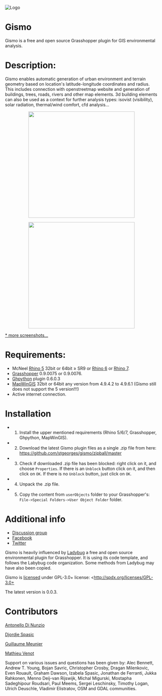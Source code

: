 ![Logo](https://github.com/stgeorges/gismo/blob/master/resources/images/gismo_logo.png)

# Gismo
Gismo is a free and open source Grasshopper plugin for GIS environmental analysis.



# Description:
Gismo enables automatic generation of urban environment and terrain geometry based on location's latitude-longitude coordinates and radius. This includes connection with openstreetmap website and generation of buildings, trees, roads, rivers and other map elements. 3d building elements can also be used as a context for further analysis types: isovist (visibility), solar radiation, thermal/wind comfort, cfd analysis...

<p align="center">
  <img src="https://github.com/stgeorges/gismo/blob/master/resources/images/gismo_components_tabs.png" width="350"/>
</p>

<p align="center">
  <img src="https://github.com/stgeorges/gismo/blob/master/resources/images/3D_Acropolis.jpg" width="350"/>
</p>

[* more screenshots...](https://github.com/stgeorges/gismo/tree/master/resources/images)



# Requirements:

- McNeel [Rhino 5](http://www.rhino3d.com/download/rhino/5/latest) 32bit or 64bit ≥ SR9 or [Rhino 6](https://www.rhino3d.com/download/rhino-for-windows/6/latest) or [Rhino 7](https://www.rhino3d.com/download/rhino-for-windows/evaluation).
- [Grasshopper](http://www.rhino3d.com/download/grasshopper/1.0/wip) 0.9.0075 or 0.9.0076.
- [Ghpython](http://www.food4rhino.com/app/ghpython) plugin 0.6.0.3
- [MapWinGIS](https://github.com/MapWindow/MapWinGIS/releases) 32bit or 64bit any version from 4.9.4.2 to 4.9.6.1 (Gismo still does not support the 5 version!!!) 
- Active internet connection.



# Installation
- 1) Install the upper mentioned requirements (Rhino 5/6/7, Grasshopper, Ghpython, MapWinGIS).
- 2) Download the latest Gismo plugin files as a single .zip file from here:
https://github.com/stgeorges/gismo/zipball/master
- 3) Check if downloaded .zip file has been blocked: right click on it, and choose ```Properties```. If there is an ```Unblock``` button click on it, and then click on ```OK```. If there is no ```Unblock``` button, just click on ```OK```.
- 4) Unpack the .zip file.
- 5) Copy the content from ```userObjects``` folder to your Grasshopper's: ```File->Special Folders->User Object Folder``` folder.



# Additional info
- [Discussion group](http://www.grasshopper3d.com/group/gismo)
- [Facebook](https://www.facebook.com/GismoTools)
- [Twitter](https://twitter.com/gismo_tools)

Gismo is heavily influenced by [Ladybug](https://github.com/mostaphaRoudsari/ladybug) a free and open source environmental plugin for Grasshopper. It is using its code template, and follows the Labybug code organization. Some methods from Ladybug may have also been copied.

Gismo is [licensed](https://github.com/stgeorges/gismo/blob/master/LICENSE.md) under GPL-3.0+ license: <http://spdx.org/licenses/GPL-3.0+

The latest version is 0.0.3.


# Contributors
[Antonello Di Nunzio](https://github.com/AntonelloDN)

[Djordje Spasic](https://github.com/stgeorges)

[Guillaume Meunier](https://github.com/Alliages)

[Mathieu Venot](https://github.com/MathieuVenot)

Support on various issues and questions has been given by: Alec Bennett, Andrew T. Young, Bojan Savric, Christopher Crosby, Dragan Milenkovic, Even Rouault, Graham Dawson, Izabela Spasic, Jonathan de Ferranti, Jukka Rahkonen, Menno Deij-van Rijswijk, Michal Migurski, Mostapha Sadeghipour Roudsari, Paul Meems, Sergei Leschinsky, Timothy Logan, Ulrich Deuschle, Vladimir Elistratov, OSM and GDAL communities.
